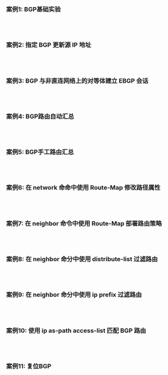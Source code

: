 ### 案例1: BGP基础实验

<br>
<br>

### 案例2: 指定 BGP 更新源 IP 地址

<br>
<br>

### 案例3: BGP 与非直连网络上的对等体建立 EBGP 会话

<br>
<br>

### 案例4: BGP路由自动汇总

<br>
<br>

### 案例5: BGP手工路由汇总

<br>
<br>

### 案例6: 在 network 命命中使用 Route-Map 修改路径属性

<br>
<br>

### 案例7: 在 neighbor 命令中使用 Route-Map 部署路由策略

<br>
<br>

### 案例8: 在 neighbor 命分中使用 distribute-list 过滤路由

<br>
<br>

### 案例9: 在 neighbor 命分中使用 ip prefix 过滤路由

<br>
<br>

### 案例10: 使用 ip as-path access-list 匹配 BGP 路由

<br>
<br>

### 案例11: 复位BGP

<br>
<br>